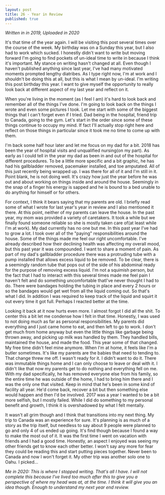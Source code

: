 ```yaml
---
layout: post
title: 26 - Year in Review
published: true
---
```

_Written in in 2019, Uploaded in 2020_

It's that time of the year again. I will be visiting this post several times over the course of the week. My birthday was on a Sunday this year, but I also had to work which sucked. I honestly didn't want to write but moving forward I'm going to find pockets of un-ideal time to write in because I think it's important. My stance on writing hasn't changed at all. Even though I haven't published anything since last year, I've had many motivated moments prompted lengthy diatribes. As I type right now, I'm at work and I shouldn't be doing this at all, but this is what I mean by un-ideal. I'm writing this post birthday this year. I want to give myself the opportunity to really look back at different aspect of my last year and reflect on it. 

When you're living in the moment (as I feel I am) it's hard to look back and remember all of the things I've done. I'm going to look back on the things I wrote and even some pictures I took. Let me start with some of the biggest things that I can't forget even if I tried. Dad being in the hospital, friend trip to Canada, going to the gym. Let's start in the order since some of these things continue to occupy my mind. If fact I'll actually stop right here and reflect on those things in particular since it took me no time to come up with them. 

I'm back some half hour later and let me focus on my dad for a bit. 2018 has been the year of hospital visits and unqualified nursing(on my part). As early as I could tell in the year my dad as been in and out of the hospital for different procedures. To be a little more specific and a bit graphic, he has had his gallbladder removed, pacemaker installed, and toe amputated. All of this just recently being wrapped up. I was there for all of it and I'm still in it. Point blank, he is not doing well. It's crazy how just the year before he was out and about working on things inside and around the house. Seemingly in the snap of a finger his energy is sapped and he is bound to a bed unable to do anything for himself or for others. 

For context, I think it bears saying that my parents are old. I briefly read some of what I wrote for last year's year in review and I also mentioned it there. At this point, neither of my parents can leave the house. In the past year, my mom was provided a variety of caretakers. It took a while but we finally found someone reliable so she is mostly taken care of(at least while I'm at work). My dad currently has no one but me. In this past year I've had to grow a lot. I took over all of the "paying" responsibilities around the house. Some of the things made me feel our right uncomfortable. I've already described how their declining health was affecting my overall mood, but this past year it was compounded. I want to share a moment of pain. As part of my dad's gallbladder procedure there was a protruding tube with a pump installed that allows excess liquid to be removed. To be clear, there is a seemingly random tube that pops out of the side of his abdominal ready for the purpose of removing excess liquid. I'm not a squimish person, but the fact that I had to interact with this several times made me feel pain I haven't felt and do something uncomfortable thatI've never thought I had to do. There were bandages holding the tubing in place and every 2 hours or so the bandages would get wet from all the liquid coming out. So that's what I did. In addition I was required to keep track of the liquid and squirt it out every time it got full. Perhaps I reacted better at the time. 

Looking it back at it now hurts even more. I almost forgot I did all the shit. To center this a bit let me condense how I felt in that time. Honestly, I was used to not doing much as far as personal responsibilities. My parents did everything and I just came home to eat, and then left to go to work. I don't get much from home anyway but even the little things like garbage being thrown away, and picking up milk was handled by them. They handled bills, maintained the house, and made the food. This year some of that changed. My free time didn't feel mine anymore. When I'm at home, it feels like I'm a butler sometimes. It's like my parents are the babies that need to tending to. That change threw me off. I wasn't ready for it. I didn't want to do it. There was immutable things home and I can only choose to leave or deal with it. I didn't like that now my parents get to do nothing and everything fell on me. With my dad specifically, he has removed everyone else from his family, so the entire time he was outside of the home, I had to bring him there and I was the only one that visited. Keep in mind that he's been in some kind of facility all year. He'd come back, recover a bit but then something else would happen and then I'd be involved. 2017 was a year I wanted to be a bit more selfish, but I mostly failed. While I did do something to my personal benefit and growth, I think it is overshadowed by what I felt mentally. 

It wasn't all grim though and I think that transitions into my next thing. My trip to Canada was an experience for sure. It's planning is as much of a story as the trip itself, but needless to say about 9 people were planned to go and only 4 of us ended up going. It's find though because I found a way to make the most out of it. It was the first time I went on vacation with friends and I had a good time. Honestly, an aspect I enjoyed was seeing my other friends get to know each other better. I won't say any more for fear they could be reading this and start putting pieces together. Never been to Canada and now I won't forget it. My other trip was another solo one to Oahu. I picked... 

_Me in 2020: This is where I stopped writing. That's all I have. I will not complete this because I've lived too much after this to give you a perspective of where my head was at, at the time. I think it will give you an idea though. Enough to understand my next year end review._
